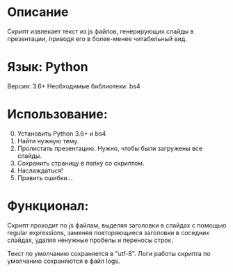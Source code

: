 # Описание
Скрипт извлекает текст из js файлов, генерирующих слайды в презентации, приводя его в более-менее читабельный вид.

# Язык: Python
Версия: 3.6+
Необходимые библиотеки:
bs4

# Использование:
0. Установить Python 3.6+ и bs4
1. Найти нужную тему.
2. Пролистать презентацию. Нужно, чтобы были загружены все слайды.
3. Сохранить страницу в папку со скриптом.
4. Наслаждаться!
5. Править ошибки...

# Функционал:
Скрипт проходит по js файлам, выделяя заголовки в слайдах с помощью regular expressions, заменяя повторяющиеся заголовки в соседних слайдах, удаляя ненужные пробелы и переносы строк.

Текст по умолчанию сохраняется в "utf-8".
Логи работы скрипта по умолчанию сохраняются в файл logs.
